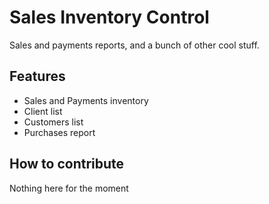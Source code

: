 # Sales Inventory Control

Sales and payments reports, and a bunch of other cool stuff.

## Features
- Sales and Payments inventory
- Client list
- Customers list
- Purchases report

## How to contribute
Nothing here for the moment
